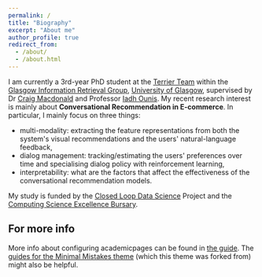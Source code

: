 ```yaml
---
permalink: /
title: "Biography"
excerpt: "About me"
author_profile: true
redirect_from: 
  - /about/
  - /about.html
---
```


I am currently a 3rd-year PhD student at the [Terrier Team](http://terrierteam.dcs.gla.ac.uk/index.html) within the [Glasgow Information Retrieval Group](https://www.gla.ac.uk/schools/computing/research/researchsections/ida-section/informationretrieval/#), [University of Glasgow](https://www.gla.ac.uk/), supervised by Dr [Craig Macdonald](http://www.dcs.gla.ac.uk/~craigm/) and Professor [Iadh Ounis](http://www.dcs.gla.ac.uk/~ounis/).
My recent research interest is mainly about **Conversational Recommendation in E-commerce**. In particular, I mainly focus on three things:
- multi-modality: extracting the feature representations from both the system's visual recommendations and the users' natural-language feedback,
- dialog management: tracking/estimating the users' preferences over time and specialising dialog policy with reinforcement learning,
- interpretability: what are the factors that affect the effectiveness of the conversational recommendation models.

My study is funded by the [Closed Loop Data Science](https://www.gla.ac.uk/schools/computing/research/researchsections/ida-section/closedloop/) Project and the [Computing Science Excellence Bursary](https://www.gla.ac.uk/scholarships/schoolofcomputingscienceinternationalexcellenceawards/).

For more info
------
More info about configuring academicpages can be found in [the guide](https://academicpages.github.io/markdown/). The [guides for the Minimal Mistakes theme](https://mmistakes.github.io/minimal-mistakes/docs/configuration/) (which this theme was forked from) might also be helpful.
